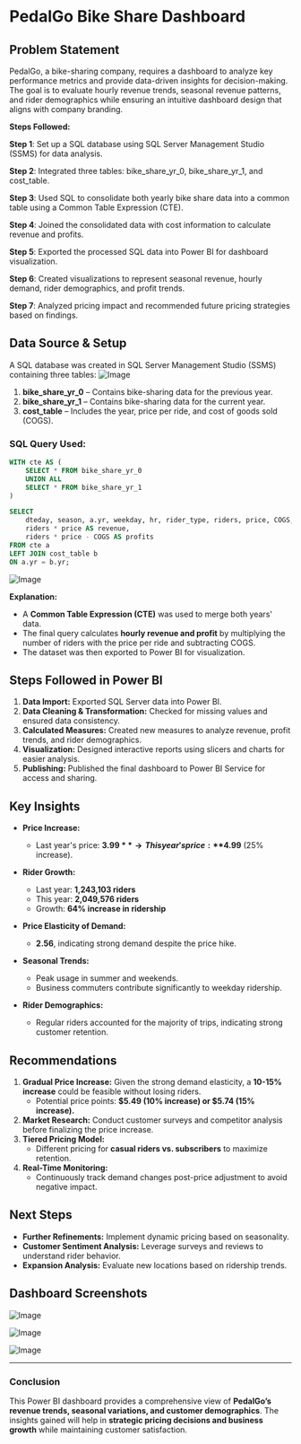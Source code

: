 # PedalGo Bike Share Dashboard

## Problem Statement

PedalGo, a bike-sharing company, requires a dashboard to analyze key performance metrics and provide data-driven insights for decision-making. The goal is to evaluate hourly revenue trends, seasonal revenue patterns, and rider demographics while ensuring an intuitive dashboard design that aligns with company branding.

**Steps Followed:**

**Step 1**: Set up a SQL database using SQL Server Management Studio (SSMS) for data analysis.

**Step 2**: Integrated three tables: bike_share_yr_0, bike_share_yr_1, and cost_table.

**Step 3**: Used SQL to consolidate both yearly bike share data into a common table using a Common Table Expression (CTE).

**Step 4**: Joined the consolidated data with cost information to calculate revenue and profits.

**Step 5**: Exported the processed SQL data into Power BI for dashboard visualization.

**Step 6**: Created visualizations to represent seasonal revenue, hourly demand, rider demographics, and profit trends.

**Step 7**: Analyzed pricing impact and recommended future pricing strategies based on findings.

## Data Source & Setup

A SQL database was created in SQL Server Management Studio (SSMS) containing three tables:
![Image](https://github.com/user-attachments/assets/33aae4ec-7672-40c4-b16b-21e64f95a6cc)


1. **bike_share_yr_0** – Contains bike-sharing data for the previous year.
2. **bike_share_yr_1** – Contains bike-sharing data for the current year.
3. **cost_table** – Includes the year, price per ride, and cost of goods sold (COGS).

### SQL Query Used:

```sql
WITH cte AS (
    SELECT * FROM bike_share_yr_0
    UNION ALL 
    SELECT * FROM bike_share_yr_1
)

SELECT 
    dteday, season, a.yr, weekday, hr, rider_type, riders, price, COGS,
    riders * price AS revenue,
    riders * price - COGS AS profits
FROM cte a 
LEFT JOIN cost_table b
ON a.yr = b.yr;
```

![Image](https://github.com/user-attachments/assets/76fe7dbe-ee29-488b-acdc-695da417b247)



**Explanation:**
- A **Common Table Expression (CTE)** was used to merge both years' data.
- The final query calculates **hourly revenue and profit** by multiplying the number of riders with the price per ride and subtracting COGS.
- The dataset was then exported to Power BI for visualization.

## Steps Followed in Power BI

1. **Data Import:** Exported SQL Server data into Power BI.
2. **Data Cleaning & Transformation:** Checked for missing values and ensured data consistency.
3. **Calculated Measures:** Created new measures to analyze revenue, profit trends, and rider demographics.
4. **Visualization:** Designed interactive reports using slicers and charts for easier analysis.
5. **Publishing:** Published the final dashboard to Power BI Service for access and sharing.


## Key Insights

- **Price Increase:**
  - Last year's price: **$3.99** → This year's price: **$4.99** (25% increase).
- **Rider Growth:**
  - Last year: **1,243,103 riders**
  - This year: **2,049,576 riders**
  - Growth: **64% increase in ridership**
- **Price Elasticity of Demand:**
  - **2.56**, indicating strong demand despite the price hike.
- **Seasonal Trends:**
  - Peak usage in summer and weekends.
  - Business commuters contribute significantly to weekday ridership.
  
 - **Rider Demographics:**
   - Regular riders accounted for the majority of trips, indicating strong customer retention.

## Recommendations

1. **Gradual Price Increase:** Given the strong demand elasticity, a **10-15% increase** could be feasible without losing riders.
   - Potential price points: **$5.49 (10% increase) or $5.74 (15% increase).**
2. **Market Research:** Conduct customer surveys and competitor analysis before finalizing the price increase.
3. **Tiered Pricing Model:**
   - Different pricing for **casual riders vs. subscribers** to maximize retention.
4. **Real-Time Monitoring:**
   - Continuously track demand changes post-price adjustment to avoid negative impact.

## Next Steps

- **Further Refinements:** Implement dynamic pricing based on seasonality.
- **Customer Sentiment Analysis:** Leverage surveys and reviews to understand rider behavior.
- **Expansion Analysis:** Evaluate new locations based on ridership trends.



## Dashboard Screenshots

![Image](https://github.com/user-attachments/assets/fdf52766-5274-4612-8352-ee34fd2b10f2)

![Image](https://github.com/user-attachments/assets/e54a92ca-1fb6-4035-8fc7-cfa3aba6786e)

![Image](https://github.com/user-attachments/assets/fc7394e2-dded-411f-8028-15886e549ebe)

---

###  Conclusion

This Power BI dashboard provides a comprehensive view of **PedalGo’s revenue trends, seasonal variations, and customer demographics**. The insights gained will help in **strategic pricing decisions and business growth** while maintaining customer satisfaction.
